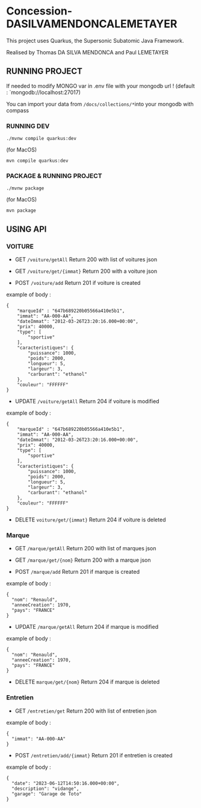 # Concession-DASILVAMENDONCALEMETAYER

This project uses Quarkus, the Supersonic Subatomic Java Framework.

Realised by Thomas DA SILVA MENDONCA and Paul LEMETAYER
## RUNNING PROJECT

If needed to modify MONGO var in .env file with your mongodb url ! (default : `mongodb://localhost:27017)

You can import your data from `/docs/collections/*`into your mongodb with compass

### RUNNING DEV
```shell script
./mvnw compile quarkus:dev
```
(for MacOS)
```shell script
mvn compile quarkus:dev
```

### PACKAGE & RUNNING PROJECT
```shell script
./mvnw package
```
(for MacOS)
```shell script
mvn package
```

## USING API

### VOITURE

* GET `/voiture/getAll`
 Return 200 with list of voitures json

* GET `/voiture/get/{immat}`
  Return 200 with a voiture json

* POST `/voiture/add`
  Return 201 if voiture is created

example of body :
```
{
    "marqueId" : "647b689220b05566a410e5b1",
    "immat": "AA-000-AA",
    "dateImmat": "2012-03-26T23:20:16.000+00:00",
    "prix": 40000,
    "type": [
        "sportive"
    ],
    "caracteristiques": {
        "puissance": 1000,
        "poids": 2000,
        "longueur": 5,
        "largeur": 3,
        "carburant": "ethanol"
    },
    "couleur": "FFFFFF"
}
```

* UPDATE `/voiture/getAll`
  Return 204 if voiture is modified

example of body :
```
{
    "marqueId" : "647b689220b05566a410e5b1",
    "immat": "AA-000-AA",
    "dateImmat": "2012-03-26T23:20:16.000+00:00",
    "prix": 40000,
    "type": [
        "sportive"
    ],
    "caracteristiques": {
        "puissance": 1000,
        "poids": 2000,
        "longueur": 5,
        "largeur": 3,
        "carburant": "ethanol"
    },
    "couleur": "FFFFFF"
}
```

* DELETE `voiture/get/{immat}`
  Return 204 if voiture is deleted


### Marque

* GET `/marque/getAll`
  Return 200 with list of marques json

* GET `/marque/get/{nom}`
  Return 200 with a marque json

* POST `/marque/add`
  Return 201 if marque is created

example of body :
```
{
  "nom": "Renauld",
  "anneeCreation": 1970,
  "pays": "FRANCE"
}
```

* UPDATE `/marque/getAll`
  Return 204 if marque is modified

example of body :
```
{
  "nom": "Renauld",
  "anneeCreation": 1970,
  "pays": "FRANCE"
}
```

* DELETE `marque/get/{nom}`
  Return 204 if marque is deleted

### Entretien

* GET `/entretien/get`
  Return 200 with list of entretien json

example of body :
```
{
  "immat": "AA-000-AA"
}
```

* POST `/entretien/add/{immat}`
  Return 201 if entretien is created

example of body :
```
{
  "date": "2023-06-12T14:50:16.000+00:00",
  "description": "vidange", 
  "garage": "Garage de Toto"
}
```
